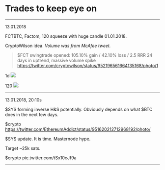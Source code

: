 # Trades to keep eye on

---

13.01.2018

FCTBTC, Factom, 120 squeeze with huge candle 01.01.2018.

CryptoWilson idea. _Volume was from McAfee tweet._

> $FCT swingtrade opened: 105.10% gain / 42.10% loss / 2.5 RRR
> 24 days in uptrend, massive volume spike <https://twitter.com/cryptowilson/status/952196561664135168/photo/1>

1d ![](https://www.tradingview.com/x/8fMI6sBE/)

120 ![](https://www.tradingview.com/x/Jrvkb5Tk/)

---

13.01.2018, 20:10s

$SYS forming inverse H&S potentially. Obviously depends on what $BTC does in the next few days.

$crypto https://twitter.com/EthereumAddict/status/951620212712968192/photo/

$SYS update.
It is time.
Masternode hype.

Target ~25k sats.

$crypto pic.twitter.com/tSx10cJf9a

---
